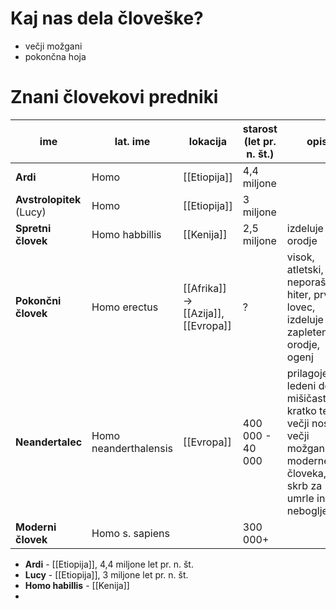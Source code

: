# Kaj nas dela človeške?
- večji možgani
- pokončna hoja
# Znani človekovi predniki
| ime                      | lat. ime              | lokacija                            | starost (let pr. n. št.) | opis                                                                                                                       |
| ------------------------ | --------------------- | ----------------------------------- | ------------------------ | -------------------------------------------------------------------------------------------------------------------------- |
| **Ardi**                 | Homo                  | [[Etiopija]]                        | 4,4 miljone              |                                                                                                                            |
| **Avstrolopitek** (Lucy) | Homo                  | [[Etiopija]]                        | 3 miljone                |                                                                                                                            |
| **Spretni človek**       | Homo habbillis        | [[Kenija]]                          | 2,5 miljone              | izdeluje orodje                                                                                                            |
| **Pokončni človek**      | Homo erectus          | [[Afrika]] -> [[Azija]], [[Evropa]] | ?                        | visok, atletski, neporaščen, hiter, prvi lovec, izdeluje zapletenejše orodje, ogenj                                        |
| **Neandertalec**         | Homo neanderthalensis | [[Evropa]]                          | 400 000 - 40 000         | prilagojen ledeni dobi: mišičasto, kratko telo, večji nos, večji možgani od modernega človeka, skrb za umrle in nebogljene |
| **Moderni človek**       | Homo s. sapiens       |                                     | 300 000+                 |                                                                                                                            |
- **Ardi** - [[Etiopija]], 4,4 miljone let pr. n. št.
- **Lucy** - [[Etiopija]], 3 miljone let pr. n. št.
- **Homo habillis** - [[Kenija]]
- 